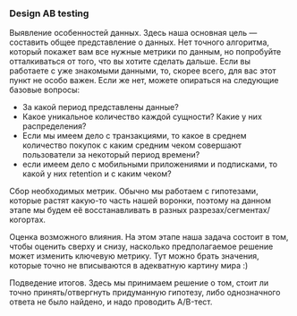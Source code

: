 ### Design AB testing

Выявление особенностей данных. Здесь наша основная цель — составить общее представление о данных. Нет точного алгоритма, который покажет вам все нужные метрики по данным, но попробуйте отталкиваться от того, что вы хотите сделать дальше. Если вы работаете с уже знакомыми данными, то, скорее всего, для вас этот пункт не особо важен. Если же нет, можете опираться на следующие базовые вопросы:

- За какой период представлены данные?
- Какое уникальное количество каждой сущности? Какие у них распределения?
- Если мы имеем дело с транзакциями, то какое в среднем количество покупок с каким средним чеком совершают пользователи за некоторый период времени?
- если имеем дело с мобильными приложениями и подписками, то какой у них retention и с каким чеком?

Сбор необходимых метрик. Обычно мы работаем с гипотезами, которые растят какую-то часть нашей воронки, поэтому на данном этапе мы будем её восстанавливать в разных разрезах/сегментах/когортах.

Оценка возможного влияния. На этом этапе наша задача состоит в том, чтобы оценить сверху и снизу, насколько предполагаемое решение может изменить ключевую метрику. Тут можно брать значения, которые точно не вписываются в адекватную картину мира :)

Подведение итогов. Здесь мы принимаем решение о том, стоит ли точно принять/отвергнуть придуманную гипотезу, либо однозначного ответа не было найдено, и надо проводить А/B-тест.